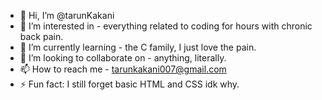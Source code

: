 - 👋 Hi, I’m @tarunKakani
- 👀 I’m interested in - everything related to coding for hours with chronic back pain.
- 🌱 I’m currently learning - the C family, I just love the pain.
- 💞️ I’m looking to collaborate on - anything, literally.
- 📫 How to reach me - tarunkakani007@gmail.com
- ⚡ Fun fact: I still forget basic HTML and CSS idk why.

<!---
tarunKakani/tarunKakani is a ✨ special ✨ repository because its `README.md` (this file) appears on your GitHub profile.
You can click the Preview link to take a look at your changes.
--->
